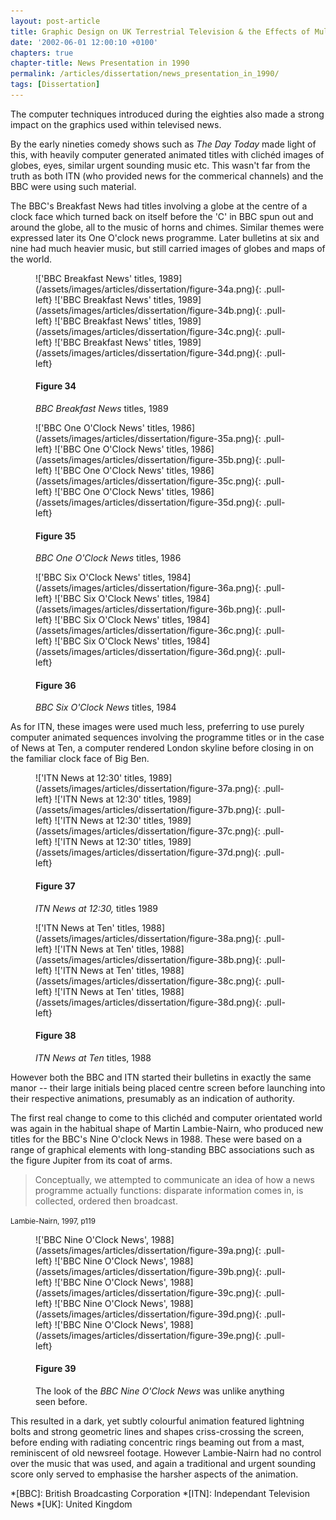 ```yaml
---
layout: post-article
title: Graphic Design on UK Terrestrial Television & the Effects of Multi-Channel Growth
date: '2002-06-01 12:00:10 +0100'
chapters: true
chapter-title: News Presentation in 1990
permalink: /articles/dissertation/news_presentation_in_1990/
tags: [Dissertation]
---
```

The computer techniques introduced during the eighties also made a strong impact on the graphics used within televised news.

By the early nineties comedy shows such as <cite>The Day Today</cite> made light of this, with heavily computer generated animated titles with clichéd images of globes, eyes, similar urgent sounding music etc. This wasn't far from the truth as both ITN (who provided news for the commerical channels) and the BBC were using such material.

The BBC's Breakfast News had titles involving a globe at the centre of a clock face which turned back on itself before the 'C' in BBC spun out and around the globe, all to the music of horns and chimes. Similar themes were expressed later its One O'clock news programme. Later bulletins at six and nine had much heavier music, but still carried images of globes and maps of the world.

<figure id="figure-34">
    !['BBC Breakfast News' titles, 1989](/assets/images/articles/dissertation/figure-34a.png){: .pull-left}
    !['BBC Breakfast News' titles, 1989](/assets/images/articles/dissertation/figure-34b.png){: .pull-left}
    !['BBC Breakfast News' titles, 1989](/assets/images/articles/dissertation/figure-34c.png){: .pull-left}
    !['BBC Breakfast News' titles, 1989](/assets/images/articles/dissertation/figure-34d.png){: .pull-left}
    <figcaption>
        <h4>Figure 34</h4>
        <p><cite>BBC Breakfast News</cite> titles, 1989</p>
    </figcaption>
</figure>

<figure id="figure-35">
    !['BBC One O'Clock News' titles, 1986](/assets/images/articles/dissertation/figure-35a.png){: .pull-left}
    !['BBC One O'Clock News' titles, 1986](/assets/images/articles/dissertation/figure-35b.png){: .pull-left}
    !['BBC One O'Clock News' titles, 1986](/assets/images/articles/dissertation/figure-35c.png){: .pull-left}
    !['BBC One O'Clock News' titles, 1986](/assets/images/articles/dissertation/figure-35d.png){: .pull-left}
    <figcaption>
        <h4>Figure 35</h4>
        <p><cite>BBC One O'Clock News</cite> titles, 1986</p>
    </figcaption>
</figure>

<figure id="figure-36">
    !['BBC Six O'Clock News' titles, 1984](/assets/images/articles/dissertation/figure-36a.png){: .pull-left}
    !['BBC Six O'Clock News' titles, 1984](/assets/images/articles/dissertation/figure-36b.png){: .pull-left}
    !['BBC Six O'Clock News' titles, 1984](/assets/images/articles/dissertation/figure-36c.png){: .pull-left}
    !['BBC Six O'Clock News' titles, 1984](/assets/images/articles/dissertation/figure-36d.png){: .pull-left}
    <figcaption>
        <h4>Figure 36</h4>
        <p><cite>BBC Six O'Clock News</cite> titles, 1984</p>
    </figcaption>
</figure>

As for ITN, these images were used much less, preferring to use purely computer animated sequences involving the programme titles or in the case of News at Ten, a computer rendered London skyline before closing in on the familiar clock face of Big Ben.

<figure id="figure-37">
    !['ITN News at 12:30' titles, 1989](/assets/images/articles/dissertation/figure-37a.png){: .pull-left}
    !['ITN News at 12:30' titles, 1989](/assets/images/articles/dissertation/figure-37b.png){: .pull-left}
    !['ITN News at 12:30' titles, 1989](/assets/images/articles/dissertation/figure-37c.png){: .pull-left}
    !['ITN News at 12:30' titles, 1989](/assets/images/articles/dissertation/figure-37d.png){: .pull-left}
    <figcaption>
        <h4>Figure 37</h4>
        <p><cite>ITN News at 12:30,</cite> titles 1989</p>
    </figcaption>
</figure>

<figure id="figure-38">
    !['ITN News at Ten' titles, 1988](/assets/images/articles/dissertation/figure-38a.png){: .pull-left}
    !['ITN News at Ten' titles, 1988](/assets/images/articles/dissertation/figure-38b.png){: .pull-left}
    !['ITN News at Ten' titles, 1988](/assets/images/articles/dissertation/figure-38c.png){: .pull-left}
    !['ITN News at Ten' titles, 1988](/assets/images/articles/dissertation/figure-38d.png){: .pull-left}
    <figcaption>
        <h4>Figure 38</h4>
        <p><cite>ITN News at Ten</cite> titles, 1988</p>
    </figcaption>
</figure>

However both the BBC and ITN started their bulletins in exactly the same manor -- their large initials being placed centre screen before launching into their respective animations, presumably as an indication of authority.

The first real change to come to this clichéd and computer orientated world was again in the habitual shape of Martin Lambie-Nairn, who produced new titles for the BBC's Nine O'clock News in 1988. These were based on a range of graphical elements with long-standing BBC associations such as the figure Jupiter from its coat of arms.

  > Conceptually, we attempted to communicate an idea of how a news programme actually functions: disparate information comes in, is collected, ordered then broadcast.

<small>Lambie-Nairn, 1997, p119</small>

<figure id="figure-39">
    !['BBC Nine O'Clock News', 1988](/assets/images/articles/dissertation/figure-39a.png){: .pull-left}
    !['BBC Nine O'Clock News', 1988](/assets/images/articles/dissertation/figure-39b.png){: .pull-left}
    !['BBC Nine O'Clock News', 1988](/assets/images/articles/dissertation/figure-39c.png){: .pull-left} 
    !['BBC Nine O'Clock News', 1988](/assets/images/articles/dissertation/figure-39d.png){: .pull-left} 
    !['BBC Nine O'Clock News', 1988](/assets/images/articles/dissertation/figure-39e.png){: .pull-left}
    <figcaption>
        <h4>Figure 39</h4>
        <p>The look of the <cite>BBC Nine O'Clock News</cite> was unlike anything seen before.</p>
    </figcaption>
</figure>

This resulted in a dark, yet subtly colourful animation featured lightning bolts and strong geometric lines and shapes criss-crossing the screen, before ending with radiating concentric rings beaming out from a mast, reminiscent of old newsreel footage. However Lambie-Nairn had no control over the music that was used, and again a traditional and urgent sounding score only served to emphasise the harsher aspects of the animation.

*[BBC]: British Broadcasting Corporation
*[ITN]: Independant Television News
*[UK]: United Kingdom